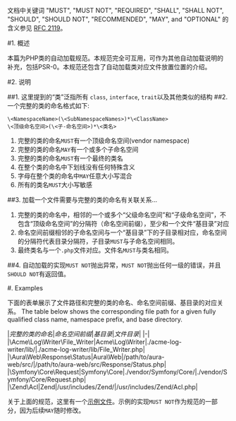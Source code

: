 文档中关键词 "MUST", "MUST NOT", "REQUIRED", "SHALL", "SHALL NOT", "SHOULD", "SHOULD NOT", "RECOMMENDED", "MAY", and "OPTIONAL" 的含义参见 [RFC 2119](http://www.ietf.org/rfc/rfc2119.txt)。

#1. 概述

本篇为PHP类的自动加载规范。本规范完全可互用，可作为其他自动加载说明的补充，包括PSR-0。本规范还包含了自动加载类对应文件放置位置的介绍。

#2. 说明

##1. 这里提到的“类”泛指所有 `class`, `interface`, `trait`以及其他类似的结构
##2.一个完整的类的命名格式如下:

    \<NamespaceName>(\<SubNamespaceNames>)*\<ClassName>
    \<顶级命名空间>(\<子-命名空间>)*\<类名>

1. 完整的类的命名`MUST`有一个顶级命名空间(vendor namespace)
2. 完整的类的命名`MAY`有一个或多个子命名空间
3. 完整的类的命名`MUST`有一个最终的类名
4. 在整个类的命名中下划线没有任何特殊含义
5. 字母在整个类的命名中`MAY`任意大小写混合
6. 所有的类名`MUST`大小写敏感

##3. 加载一个文件需要与完整的类的命名有关联关系...

1. 完整的类的命名中，相邻的一个或多个“父级命名空间”和“子级命名空间”，不包含“顶级命名空间”的分隔符（命名空间前缀），至少和一个文件“基目录”对应
2. 命名空间前缀相邻的子命名空间与一个“基目录”下的子目录相对应，命名空间的分隔符代表目录分隔符，子目录`MUST`与子命名空间相同。
3. 最终类名与一个`.php`文件对应。文件名`MUST`与类名相同。

##4. 自动加载的实现`MUST NOT`抛出异常，`MUST NOT`抛出任何一级的错误，并且`SHOULD NOT`有返回值。

#. Examples

下面的表单展示了文件路径和完整的类的命名、命名空间前缀、基目录的对应关系。
The table below shows the corresponding file path for a given fully qualified class name, namespace prefix, and base directory.

|*完整的类的命名*|*命名空间前缀*|*基目录*|*文件目录*|
|-|
|\Acme\Log\Writer\File_Writer|Acme\Log\Writer|./acme-log-writer/lib/|./acme-log-writer/lib/File_Writer.php|
|\Aura\Web\Response\Status|Aura\Web|/path/to/aura-web/src/|/path/to/aura-web/src/Response/Status.php|
|\Symfony\Core\Request|Symfony\Core|./vendor/Symfony/Core/|./vendor/Symfony/Core/Request.php|
|\Zend\Acl|Zend|/usr/includes/Zend/|/usr/includes/Zend/Acl.php|

关于上面的规范，这里有一个[示例文件](https://github.com/php-fig/fig-standards/blob/master/accepted/PSR-4-autoloader-examples.md)。示例的实现`MUST NOT`作为规范的一部分，因为后续`MAY`随时修改。